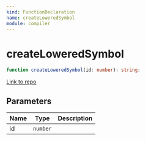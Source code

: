```yaml
---
kind: FunctionDeclaration
name: createLoweredSymbol
module: compiler
---
```


# createLoweredSymbol

```ts
function createLoweredSymbol(id: number): string;
```

[Link to repo](https://github.com/timdeschryver/angular/blob/master/packages/compiler/src/aot/util.ts#L73-L75)

## Parameters

| Name | Type     | Description |
| ---- | -------- | ----------- |
| id   | `number` |             |
